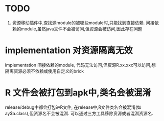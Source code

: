 # TODO
1. 资源移动插件中,查找源module的被哪些module时,只能找到直接依赖. 
   间接依赖的module,虽然java文件不会被访问,但资源会被访问,因此存在问题
# implementation 对资源隔离无效
implementation 间接依赖的module, 代码无法访问,但资源R.xx.xxx可以访问,想隔离资源必须不依赖或使用自定义的brick
# R 文件会被打包到apk中,类名会被混淆
release/debug中都会打包进R文件, 在release中,R文件类名会被混淆(如ay$a.class),但资源名不会被混淆. 可以通过三方工具移除资源或者混淆资源名.